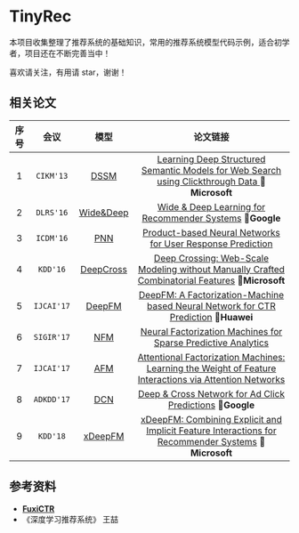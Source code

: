 # TinyRec

本项目收集整理了推荐系统的基础知识，常用的推荐系统模型代码示例，适合初学者，项目还在不断完善当中！

喜欢请关注，有用请 star，谢谢！



## 相关论文

| 序号 |    会议    |                             模型                             |                           论文链接                           |
| :--: | :--------: | :----------------------------------------------------------: | :----------------------------------------------------------: |
|  1   | `CIKM'13`  | [DSSM](https://github.com/yj8023xx/TinyRec/blob/main/nerual_network_model/01_dssm.ipynb) | [Learning Deep Structured Semantic Models for Web Search using Clickthrough Data ](https://posenhuang.github.io/papers/cikm2013_DSSM_fullversion.pdf)🚩**Microsoft** |
|  2   | `DLRS'16`  | [Wide&Deep](https://github.com/xue-pai/FuxiCTR/blob/main/fuxictr/pytorch/models/WideDeep.py) | [Wide & Deep Learning for Recommender Systems](https://arxiv.org/pdf/1606.07792.pdf) 🚩**Google** |
|  3   | `ICDM'16`  | [PNN](https://github.com/yj8023xx/TinyRec/blob/main/nerual_network_model/03_pnn.ipynb) | [Product-based Neural Networks for User Response Prediction](https://arxiv.org/pdf/1611.00144.pdf) |
|  4   |  `KDD'16`  | [DeepCross](https://github.com/xue-pai/FuxiCTR/blob/main/fuxictr/pytorch/models/DeepCrossing.py) | [Deep Crossing: Web-Scale Modeling without Manually Crafted Combinatorial Features](https://www.kdd.org/kdd2016/papers/files/adf0975-shanA.pdf) 🚩**Microsoft** |
|  5   | `IJCAI'17` | [DeepFM](https://github.com/xue-pai/FuxiCTR/blob/main/fuxictr/pytorch/models/DeepFM.py) | [DeepFM: A Factorization-Machine based Neural Network for CTR Prediction](https://arxiv.org/abs/1703.04247) 🚩**Huawei** |
|  6   | `SIGIR'17` | [NFM](https://github.com/yj8023xx/TinyRec/blob/main/nerual_network_model/08_nfm.ipynb) | [Neural Factorization Machines for Sparse Predictive Analytics](https://dl.acm.org/citation.cfm?id=3080777) |
|  7   | `IJCAI'17` | [AFM](https://github.com/yj8023xx/TinyRec/blob/main/nerual_network_model/09_afm.ipynb) | [Attentional Factorization Machines: Learning the Weight of Feature Interactions via Attention Networks](http://www.ijcai.org/proceedings/2017/0435.pdf) |
|  8   | `ADKDD'17` | [DCN](https://github.com/yj8023xx/TinyRec/blob/main/nerual_network_model/05_dcn.ipynb) | [Deep & Cross Network for Ad Click Predictions](https://arxiv.org/abs/1708.05123) 🚩**Google** |
|  9   |  `KDD'18`  | [xDeepFM](https://github.com/yj8023xx/TinyRec/blob/main/nerual_network_model/10_xdeepfm.ipynb) | [xDeepFM: Combining Explicit and Implicit Feature Interactions for Recommender Systems](https://arxiv.org/pdf/1803.05170.pdf) 🚩**Microsoft** |



## 参考资料

- **[FuxiCTR](https://github.com/xue-pai/FuxiCTR)**
- 《深度学习推荐系统》 王喆
